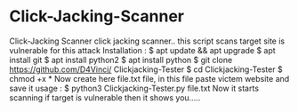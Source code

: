 # Click-Jacking-Scanner
Click-Jacking Scanner click jacking scanner.. this script scans target site is vulnerable for this attack Installation : $ apt update &amp;&amp; apt upgrade $ apt install git $ apt install python2 $ apt install python $ git clone https://github.com/D4Vinci/ Clickjacking-Tester $ cd Clickjacking-Tester $ chmod +x * Now create here file.txt file, in this file paste victem website and save it usage : $ python3 Clickjacking-Tester.py file.txt Now it starts scanning if target is vulnerable then it shows you.....
